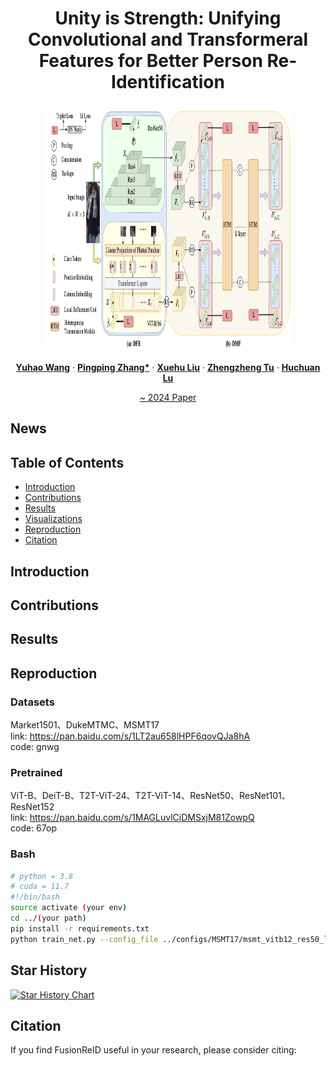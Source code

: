 <p align="center">
  <h1 align="center">Unity is Strength: Unifying Convolutional and Transformeral Features for Better Person Re-Identification</h1>
  <p align="center">
    <img src="https://github.com/924973292/FusionReID/blob/YHY_new/assets/FusionReID.png" alt="Description of the image" width="400" height="395">
  <p align="center">
    <a href="https://scholar.google.com/citations?user=WZvjVLkAAAAJ&hl=zh-CN" rel="external nofollow noopener" target="_blank"><strong>Yuhao Wang</strong></a>
    ·
    <a href="https://scholar.google.com/citations?user=MfbIbuEAAAAJ&hl=zh-CN" rel="external nofollow noopener" target="_blank"><strong>Pingping Zhang*</strong></a>
    ·
    <a href="https://scholar.google.com/citations?user=6R4C_6wAAAAJ&hl=zh-CN&oi=sra" rel="external nofollow noopener" target="_blank"><strong>Xuehu Liu</strong></a>
    ·
    <a href="https://dblp.org/pid/138/5016.html" rel="external nofollow noopener" target="_blank"><strong>Zhengzheng Tu</strong></a>
    ·
    <a href="https://scholar.google.com/citations?hl=zh-CN&user=D3nE0agAAAAJ" rel="external nofollow noopener" target="_blank"><strong>Huchuan Lu</strong></a>
  </p>
<p align="center">
    <a href="https://arxiv.org/abs/2403.10254" rel="external nofollow noopener" target="_blank">~ 2024 Paper</a>

## News


## Table of Contents

- [Introduction](#introduction)
- [Contributions](#contributions)
- [Results](#results)
- [Visualizations](#visualizations)
- [Reproduction](#reproduction)
- [Citation](#citation)


## Introduction

## Contributions

## Results

## Reproduction
### Datasets
Market1501、DukeMTMC、MSMT17    
link: https://pan.baidu.com/s/1LT2au658lHPF6qovQJa8hA    
code: gnwg

### Pretrained
ViT-B、DeiT-B、T2T-ViT-24、T2T-ViT-14、ResNet50、ResNet101、ResNet152    
link: https://pan.baidu.com/s/1MAGLuvlCiDMSxjM81ZowpQ  
code: 67op

### Bash
```bash
# python = 3.8
# cuda = 11.7
#!/bin/bash
source activate (your env)
cd ../(your path)
pip install -r requirements.txt
python train_net.py --config_file ../configs/MSMT17/msmt_vitb12_res50_layer2.yml
```
## Star History

[![Star History Chart](https://api.star-history.com/svg?repos=924973292/FusionReID&type=Date)](https://star-history.com/#924973292/FusionReID&Date)

## Citation
If you find FusionReID useful in your research, please consider citing:
```bibtex




